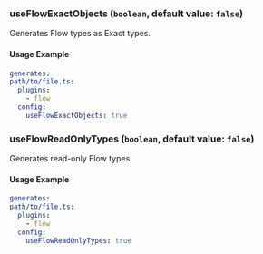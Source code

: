 ### useFlowExactObjects (`boolean`, default value: `false`)

Generates Flow types as Exact types.

#### Usage Example

```yml
generates:
path/to/file.ts:
  plugins:
    - flow
  config:
    useFlowExactObjects: true
```

### useFlowReadOnlyTypes (`boolean`, default value: `false`)

Generates read-only Flow types

#### Usage Example

```yml
generates:
path/to/file.ts:
  plugins:
    - flow
  config:
    useFlowReadOnlyTypes: true
```
